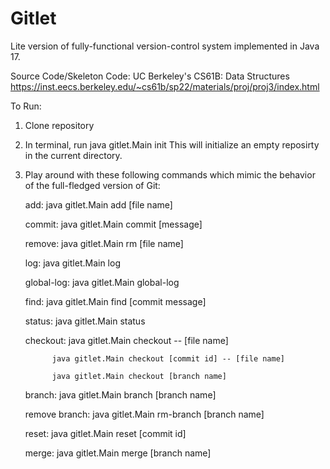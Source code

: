# Gitlet

Lite version of fully-functional version-control system implemented in Java 17.

Source Code/Skeleton Code: UC Berkeley's CS61B: Data Structures  https://inst.eecs.berkeley.edu/~cs61b/sp22/materials/proj/proj3/index.html

To Run:
1. Clone repository
2. In terminal, run java gitlet.Main init
   This will initialize an empty reposirty in the current directory.
3. Play around with these following commands which mimic the behavior of the full-fledged version of Git:

   add: java gitlet.Main add [file name]
   
   commit: java gitlet.Main commit [message]
   
   remove: java gitlet.Main rm [file name]
   
   log: java gitlet.Main log
   
   global-log: java gitlet.Main global-log
   
   find: java gitlet.Main find [commit message]
   
   status: java gitlet.Main status
   
   checkout: 
             java gitlet.Main checkout -- [file name]
   
             java gitlet.Main checkout [commit id] -- [file name]
             
             java gitlet.Main checkout [branch name]
             
   branch: java gitlet.Main branch [branch name]
   
   remove branch: java gitlet.Main rm-branch [branch name]
   
   reset: java gitlet.Main reset [commit id]
   
   merge: java gitlet.Main merge [branch name]
   
